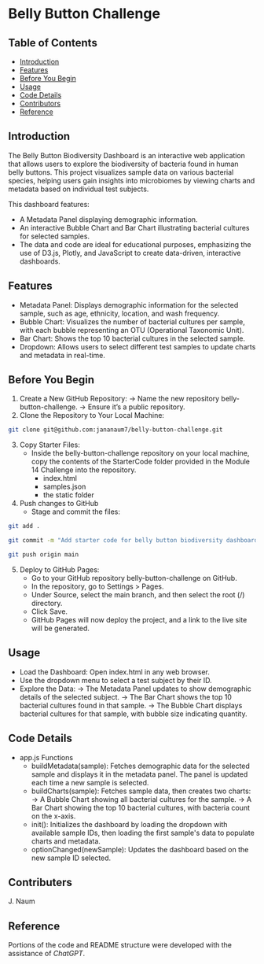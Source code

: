 # Belly Button Challenge

## Table of Contents
- [Introduction](#Introduction)
- [Features](#Features)
- [Before You Begin](#Before-you-begin)
- [Usage](#Usage)
- [Code Details](#Code-details)
- [Contributors](#Contributors)
- [Reference](#Reference)

## Introduction
The Belly Button Biodiversity Dashboard is an interactive web application that allows users to explore the biodiversity of bacteria found in human belly buttons. This project visualizes sample data on various bacterial species, helping users gain insights into microbiomes by viewing charts and metadata based on individual test subjects.

This dashboard features:
- A Metadata Panel displaying demographic information.
- An interactive Bubble Chart and Bar Chart illustrating bacterial cultures for selected samples.
- The data and code are ideal for educational purposes, emphasizing the use of D3.js, Plotly, and JavaScript to create data-driven, interactive dashboards.

## Features
- Metadata Panel: Displays demographic information for the selected sample, such as age, ethnicity, location, and wash frequency.
- Bubble Chart: Visualizes the number of bacterial cultures per sample, with each bubble representing an OTU (Operational Taxonomic Unit).
- Bar Chart: Shows the top 10 bacterial cultures in the selected sample.
- Dropdown: Allows users to select different test samples to update charts and metadata in real-time.

## Before You Begin 
1. Create a New GitHub Repository:
   -> Name the new repository belly-button-challenge.
   -> Ensure it’s a public repository.
2. Clone the Repository to Your Local Machine:
```bash
git clone git@github.com:jananaum7/belly-button-challenge.git
```
3. Copy Starter Files:
   - Inside the belly-button-challenge repository on your local machine, copy the contents of the StarterCode folder provided in the Module 14 Challenge into the repository.
       - index.html
       - samples.json
       - the static folder 
4. Push changes to GitHub
   - Stage and commit the files:
```bash
git add .
```
```bash
git commit -m "Add starter code for belly button biodiversity dashboard"
```
```bash
git push origin main
```
5. Deploy to GitHub Pages:
   - Go to your GitHub repository belly-button-challenge on GitHub.
   - In the repository, go to Settings > Pages.
   - Under Source, select the main branch, and then select the root (/) directory.
   - Click Save.
   - GitHub Pages will now deploy the project, and a link to the live site will be generated.

## Usage
   - Load the Dashboard: Open index.html in any web browser.
   - Use the dropdown menu to select a test subject by their ID.
   - Explore the Data:
       -> The Metadata Panel updates to show demographic details of the selected subject.
       -> The Bar Chart shows the top 10 bacterial cultures found in that sample.
       -> The Bubble Chart displays bacterial cultures for that sample, with bubble size indicating quantity.

## Code Details
- app.js Functions
  - buildMetadata(sample): Fetches demographic data for the selected sample and displays it in the metadata panel. The panel is updated each time a new sample is selected.
  - buildCharts(sample): Fetches sample data, then creates two charts:
    -> A Bubble Chart showing all bacterial cultures for the sample.
    -> A Bar Chart showing the top 10 bacterial cultures, with bacteria count on the x-axis.
  - init(): Initializes the dashboard by loading the dropdown with available sample IDs, then loading the first sample's data to populate charts and metadata.
  - optionChanged(newSample): Updates the dashboard based on the new sample ID selected.

## Contributers
J. Naum 

## Reference
Portions of the code and README structure were developed with the assistance of *ChatGPT*.
